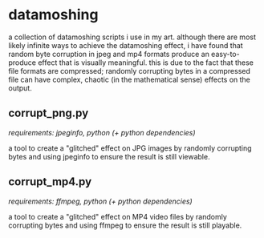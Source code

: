 # datamoshing

a collection of datamoshing scripts i use in my art. although there are
most likely infinite ways to achieve the datamoshing effect, i have found that
random byte corruption in jpeg and mp4 formats produce an easy-to-produce effect
that is visually meaningful. this is due to the fact that these file formats
are compressed; randomly corrupting bytes in a compressed file can have complex,
chaotic (in the mathematical sense) effects on the output.

## corrupt_png.py

*requirements: jpeginfo, python (+ python dependencies)*

a tool to create a "glitched" effect on JPG images by randomly corrupting bytes
and using jpeginfo to ensure the result is still viewable.

## corrupt_mp4.py

*requirements: ffmpeg, python (+ python dependencies)*

a tool to create a "glitched" effect on MP4 video files by randomly corrupting
bytes and using ffmpeg to ensure the result is still playable.

